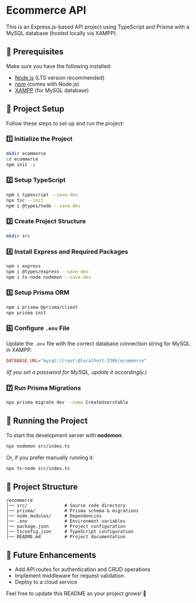 # Ecommerce API

This is an Express.js-based API project using TypeScript and Prisma with a MySQL database (hosted locally via XAMPP).

## 📌 Prerequisites

Make sure you have the following installed:
- [Node.js](https://nodejs.org/) (LTS version recommended)
- [npm](https://www.npmjs.com/) (comes with Node.js)
- [XAMPP](https://www.apachefriends.org/) (for MySQL database)

## 🚀 Project Setup

Follow these steps to set up and run the project:

### 1️⃣ Initialize the Project
```sh
mkdir ecommerce
cd ecommerce
npm init -y
```

### 2️⃣ Setup TypeScript
```sh
npm i typescript --save-dev
npx tsc --init
npm i @types/node --save-dev
```

### 3️⃣ Create Project Structure
```sh
mkdir src
```

### 4️⃣ Install Express and Required Packages
```sh
npm i express
npm i @types/express --save-dev
npm i ts-node nodemon --save-dev
```

### 5️⃣ Setup Prisma ORM
```sh
npm i prisma @prisma/client
npx prisma init
```

### 6️⃣ Configure `.env` File
Update the `.env` file with the correct database connection string for MySQL in XAMPP:
```ini
DATABASE_URL="mysql://root:@localhost:3306/ecommerce"
```
*(If you set a password for MySQL, update it accordingly.)*

### 7️⃣ Run Prisma Migrations
```sh
npx prisma migrate dev --name CreateUserstable
```

## 🏃 Running the Project

To start the development server with **nodemon**:
```sh
npx nodemon src/index.ts
```

Or, if you prefer manually running it:
```sh
npx ts-node src/index.ts
```

## 📂 Project Structure
```
/ecommerce
│── src/              # Source code directory
│── prisma/           # Prisma schema & migrations
│── node_modules/     # Dependencies
│── .env              # Environment variables
│── package.json      # Project configuration
│── tsconfig.json     # TypeScript configuration
│── README.md         # Project documentation
```

## 🔧 Future Enhancements
- Add API routes for authentication and CRUD operations
- Implement middleware for request validation
- Deploy to a cloud service

Feel free to update this README as your project grows! 🚀

